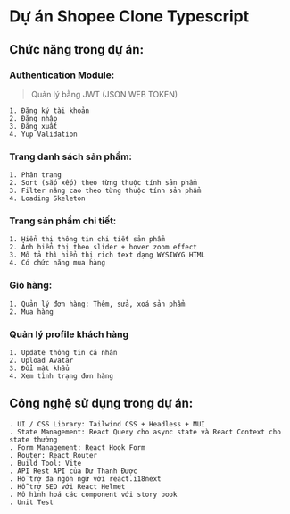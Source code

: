 # Dự án Shopee Clone Typescript

## Chức năng trong dự án:

### Authentication Module:

> Quản lý bằng JWT (JSON WEB TOKEN)

    1. Đăng ký tài khoản
    2. Đăng nhập
    3. Đăng xuất
    4. Yup Validation

### Trang danh sách sản phẩm:

    1. Phân trang
    2. Sort (sắp xếp) theo từng thuộc tính sản phẩm
    3. Filter nâng cao theo từng thuộc tính sản phẩm
    4. Loading Skeleton

### Trang sản phẩm chi tiết:

    1. Hiển thị thông tin chi tiết sản phẩm
    2. Ảnh hiển thị theo slider + hover zoom effect
    3. Mô tả thì hiển thị rich text dạng WYSIWYG HTML
    4. Có chức năng mua hàng

### Giỏ hàng:

    1. Quản lý đơn hàng: Thêm, sửa, xoá sản phẩm
    2. Mua hàng

### Quản lý profile khách hàng

    1. Update thông tin cá nhân
    2. Upload Avatar
    3. Đổi mật khẩu
    4. Xem tình trạng đơn hàng

## Công nghệ sử dụng trong dự án:

    . UI / CSS Library: Tailwind CSS + Headless + MUI
    . State Management: React Query cho async state và React Context cho state thường
    . Form Management: React Hook Form
    . Router: React Router
    . Build Tool: Vite
    . API Rest API của Dư Thanh Được
    . Hỗ trợ đa ngôn ngữ với react.i18next
    . Hỗ trợ SEO với React Helmet
    . Mô hình hoá các component với story book
    . Unit Test
